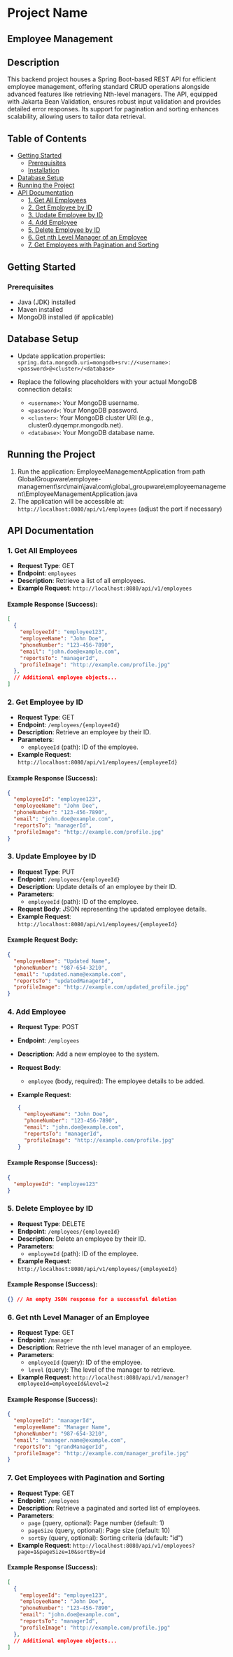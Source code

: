 # Project Name

## Employee Management 

## Description
This backend project houses a Spring Boot-based REST API for efficient employee management, offering standard CRUD operations alongside advanced features like retrieving Nth-level managers. The API, equipped with Jakarta Bean Validation, ensures robust input validation and provides detailed error responses. Its support for pagination and sorting enhances scalability, allowing users to tailor data retrieval.
## Table of Contents
- [Getting Started](#getting-started)
  - [Prerequisites](#prerequisites)
  - [Installation](#installation)
- [Database Setup](#database-setup)
- [Running the Project](#running-the-project)
- [API Documentation](#api-documentation)
  - [1. Get All Employees](#1-get-all-employees)
  - [2. Get Employee by ID](#2-get-employee-by-id )
  - [3. Update Employee by ID](#3-update-employee-by-id)
  - [4. Add Employee](#4-add-employee)
  - [5. Delete Employee by ID](#5-delete-employee-by-id)
  - [6. Get nth Level Manager of an Employee](#6-get-nth-level-manager-of-an-employee)
  - [7. Get Employees with Pagination and Sorting](#7-get-employees-with-pagination-and-sorting)

## Getting Started

### Prerequisites
- Java (JDK) installed
- Maven installed
- MongoDB installed (if applicable)


## Database Setup

- Update application.properties:
  `spring.data.mongodb.uri=mongodb+srv://<username>:<password>@<cluster>/<database>`
- Replace the following placeholders with your actual MongoDB connection details:

  - `<username>`: Your MongoDB username.
  - `<password>`: Your MongoDB password.
  - `<cluster>`: Your MongoDB cluster URI (e.g., cluster0.dyqempr.mongodb.net).
  - `<database>`: Your MongoDB database name.

## Running the Project
1. Run the application: EmployeeManagementApplication from path GlobalGroupware\employee-management\src\main\java\com\global_groupware\employeemanagement\EmployeeManagementApplication.java
2. The application will be accessible at: `http://localhost:8080/api/v1/employees` (adjust the port if necessary)


## API Documentation

### 1. Get All Employees
- **Request Type**: GET 
- **Endpoint**: `employees`
- **Description**: Retrieve a list of all employees.
- **Example Request**: `http://localhost:8080/api/v1/employees`

#### Example Response (Success):

```json
[
  {
    "employeeId": "employee123",
    "employeeName": "John Doe",
    "phoneNumber": "123-456-7890",
    "email": "john.doe@example.com",
    "reportsTo": "managerId",
    "profileImage": "http://example.com/profile.jpg"
  },
  // Additional employee objects...
]

```

### 2. Get Employee by ID
- **Request Type**: GET
- **Endpoint**: `/employees/{employeeId}`
- **Description**: Retrieve an employee by their ID.
- **Parameters**:
  - `employeeId` (path): ID of the employee.
- **Example Request**: `http://localhost:8080/api/v1/employees/{employeeId}`

#### Example Response (Success):

```json
{
  "employeeId": "employee123",
  "employeeName": "John Doe",
  "phoneNumber": "123-456-7890",
  "email": "john.doe@example.com",
  "reportsTo": "managerId",
  "profileImage": "http://example.com/profile.jpg"
}
```

### 3. Update Employee by ID
- **Request Type**: PUT
- **Endpoint**: `/employees/{employeeId}`
- **Description**: Update details of an employee by their ID.
- **Parameters**:
  - `employeeId` (path): ID of the employee.
- **Request Body**: JSON representing the updated employee details.
- **Example Request**: `http://localhost:8080/api/v1/employees/{employeeId}`

#### Example Request Body:

```json
{
  "employeeName": "Updated Name",
  "phoneNumber": "987-654-3210",
  "email": "updated.name@example.com",
  "reportsTo": "updatedManagerId",
  "profileImage": "http://example.com/updated_profile.jpg"
}

```
### 4. Add Employee
- **Request Type**: POST
- **Endpoint**: `/employees`
- **Description**: Add a new employee to the system.
- **Request Body**:
  - `employee` (body, required): The employee details to be added.
- **Example Request**:

  ```json
  {
    "employeeName": "John Doe",
    "phoneNumber": "123-456-7890",
    "email": "john.doe@example.com",
    "reportsTo": "managerId",
    "profileImage": "http://example.com/profile.jpg"
  }
  ```
#### Example Response (Success):

```json
{
  "employeeId": "employee123"
}

```
  

### 5. Delete Employee by ID
- **Request Type**: DELETE
- **Endpoint**: `/employees/{employeeId}`
- **Description**: Delete an employee by their ID.
- **Parameters**:
  - `employeeId` (path): ID of the employee.
- **Example Request**: `http://localhost:8080/api/v1/employees/{employeeId}`

#### Example Response (Success):

```json
{} // An empty JSON response for a successful deletion
```

### 6. Get nth Level Manager of an Employee
- **Request Type**: GET
- **Endpoint**: `/manager`
- **Description**: Retrieve the nth level manager of an employee.
- **Parameters**:
  - `employeeId` (query): ID of the employee.
  - `level` (query): The level of the manager to retrieve.
- **Example Request**: `http://localhost:8080/api/v1/manager?employeeId=employeeId&level=2`

#### Example Response (Success):

```json
{
  "employeeId": "managerId",
  "employeeName": "Manager Name",
  "phoneNumber": "987-654-3210",
  "email": "manager.name@example.com",
  "reportsTo": "grandManagerId",
  "profileImage": "http://example.com/manager_profile.jpg"
}
```

### 7. Get Employees with Pagination and Sorting
- **Request Type**: GET
- **Endpoint**: `/employees`
- **Description**: Retrieve a paginated and sorted list of employees.
- **Parameters**:
  - `page` (query, optional): Page number (default: 1)
  - `pageSize` (query, optional): Page size (default: 10)
  - `sortBy` (query, optional): Sorting criteria (default: "id")
- **Example Request**: `http://localhost:8080/api/v1/employees?page=1&pageSize=10&sortBy=id`

#### Example Response (Success):

```json
[
  {
    "employeeId": "employee123",
    "employeeName": "John Doe",
    "phoneNumber": "123-456-7890",
    "email": "john.doe@example.com",
    "reportsTo": "managerId",
    "profileImage": "http://example.com/profile.jpg"
  },
  // Additional employee objects...
]
```

